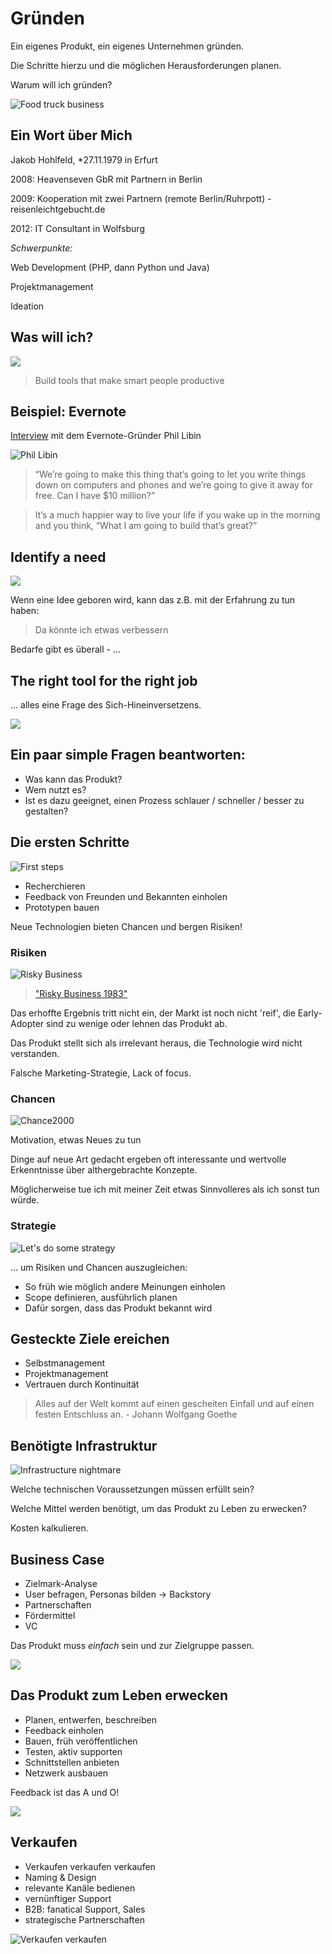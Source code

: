 # Gründen

Ein eigenes Produkt, ein eigenes Unternehmen gründen.

Die Schritte hierzu und die möglichen Herausforderungen planen.

Warum will ich gründen?

![Food truck business](http://wp.streetwise.co/wp-content/uploads/2011/01/burgermobile.jpg)

## Ein Wort über Mich


Jakob Hohlfeld, *27.11.1979 in Erfurt

2008: Heavenseven GbR mit Partnern in Berlin

2009: Kooperation mit zwei Partnern (remote Berlin/Ruhrpott) - reisenleichtgebucht.de

2012: IT Consultant in Wolfsburg

_Schwerpunkte:_

Web Development (PHP, dann Python und Java)

Projektmanagement

Ideation

## Was will ich?

![](http://d2v4zi8pl64nxt.cloudfront.net/1343767624_668775b0ce29fd8a2c01dfa1113e2d0e.jpg)

> Build tools that make smart people productive

## Beispiel: Evernote

[Interview][1] mit dem Evernote-Gründer Phil Libin

![Phil Libin](20130726-EVERNOTE-CEO-077edit-330x412.png)

> “We’re going to make this thing that’s going to let you write things down on computers and phones and we’re going to give it away for free. Can I have $10 million?”

> It’s a much happier way to live your life if you wake up in the morning and you think, “What I am going to build that’s great?”

## Identify a need

![](http://static5.businessinsider.com/image/4ab27eb820aea5643bf2984e-1200/identify-a-need-first.jpg)

Wenn eine Idee geboren wird, kann das z.B. mit der Erfahrung zu tun haben:

> Da könnte ich etwas verbessern

Bedarfe gibt es überall - ...

## The right tool for the right job

... alles eine Frage des Sich-Hineinversetzens.

![](http://farm4.static.flickr.com/3149/2938559121_85a2c1bb93.jpg)

## Ein paar simple Fragen beantworten:

+ Was kann das Produkt?
+ Wem nutzt es?
+ Ist es dazu geeignet, einen Prozess schlauer / schneller / besser zu gestalten?

## Die ersten Schritte

![First steps](http://www.algemeiner.com/wp-content/uploads/2011/05/first-step.jpg)

+ Recherchieren
+ Feedback von Freunden und Bekannten einholen
+ Prototypen bauen

Neue Technologien bieten Chancen und bergen Risiken!

### Risiken

![Risky Business](risky_business_1983_7.jpg)
> ["Risky Business 1983"][2]

Das erhoffte Ergebnis tritt nicht ein, der Markt ist noch nicht 'reif', die Early-Adopter sind zu wenige oder lehnen das Produkt ab.

Das Produkt stellt sich als irrelevant heraus, die Technologie wird nicht verstanden.

Falsche Marketing-Strategie, Lack of focus.

### Chancen

![Chance2000](http://bc03.rp-online.de/polopoly_fs/schlingensief-mischte-politik-1998-trat-spartei-1.523944.1316036254!/httpImage/639710043.jpg_gen/derivatives/rpo_zoom1024/639710043.jpg)

Motivation, etwas Neues zu tun

Dinge auf neue Art gedacht ergeben oft interessante und wertvolle Erkenntnisse über althergebrachte Konzepte.

Möglicherweise tue ich mit meiner Zeit etwas Sinnvolleres als ich sonst tun würde.

### Strategie

![Let's do some strategy](10minutes-strategy.jpg)

... um Risiken und Chancen auszugleichen:

+ So früh wie möglich andere Meinungen einholen
+ Scope definieren, ausführlich planen
+ Dafür sorgen, dass das Produkt bekannt wird

## Gesteckte Ziele ereichen

+ Selbstmanagement
+ Projektmanagement
+ Vertrauen durch Kontinuität

> Alles auf der Welt kommt auf einen gescheiten Einfall und auf einen festen Entschluss an. - Johann Wolfgang Goethe

## Benötigte Infrastruktur

![Infrastructure nightmare](http://2.bp.blogspot.com/-fzIYX9zpcUU/T0kAuG83FGI/AAAAAAAAAKg/hgaotz3E--A/s320/infrastructure.jpg)

Welche technischen Voraussetzungen müssen erfüllt sein?

Welche Mittel werden benötigt, um das Produkt zu Leben zu erwecken?

Kosten kalkulieren.

## Business Case

+ Zielmark-Analyse
+ User befragen, Personas bilden -> Backstory
+ Partnerschaften
+ Fördermittel
+ VC

Das Produkt muss _einfach_ sein und zur Zielgruppe passen.

![](http://itorganization2017.files.wordpress.com/2013/06/business_case2.jpg)

## Das Produkt zum Leben erwecken

+ Planen, entwerfen, beschreiben
+ Feedback einholen
+ Bauen, früh veröffentlichen
+ Testen, aktiv supporten
+ Schnittstellen anbieten
+ Netzwerk ausbauen

Feedback ist das A und O!

![](four-totally-insane-marketing-campaigns-actually-worked.jpg)

## Verkaufen

+ Verkaufen verkaufen verkaufen
+ Naming & Design
+ relevante Kanäle bedienen
+ vernünftiger Support
+ B2B: fanatical Support, Sales
+ strategische Partnerschaften

![Verkaufen verkaufen](http://i48.tinypic.com/14jq9f9.jpg)

[1]: http://www.wired.com/business/2013/07/evernote-10-questions/
[2]: http://www.imdb.com/title/tt0086200/
